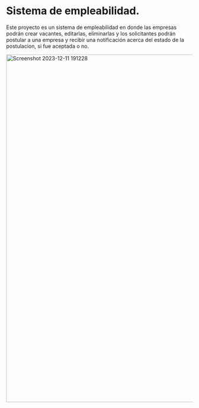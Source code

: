 # Sistema de empleabilidad.

Este proyecto es un sistema de empleabilidad en donde las empresas podrán crear vacantes, editarlas, eliminarlas y los solicitantes podrán postular a una empresa y recibir una notificación acerca del estado de la postulacion, si fue aceptada o no. 

<img width="941" alt="Screenshot 2023-12-11 191228" src="https://github.com/KerwinAngeles/Sistema-Empleabilidad/assets/133922161/746b5e92-0658-4f85-a85a-d32d60e8ef45">

